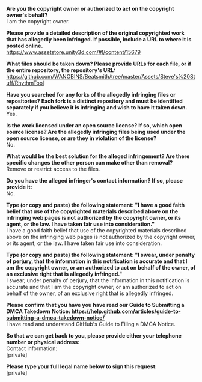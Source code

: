 **Are you the copyright owner or authorized to act on the copyright owner's behalf?**  
I am the copyright owner.  

**Please provide a detailed description of the original copyrighted work that has allegedly been infringed. If possible, include a URL to where it is posted online.**  
https://www.assetstore.unity3d.com/#!/content/15679  

**What files should be taken down? Please provide URLs for each file, or if the entire repository, the repository's URL:**  
https://github.com/WANOBINS/Beatsmith/tree/master/Assets/Steve's%20Stuff/RhythmTool  

**Have you searched for any forks of the allegedly infringing files or repositories? Each fork is a distinct repository and must be identified separately if you believe it is infringing and wish to have it taken down.**    
Yes.    

**Is the work licensed under an open source license? If so, which open source license? Are the allegedly infringing files being used under the open source license, or are they in violation of the license?**  
No.  

**What would be the best solution for the alleged infringement? Are there specific changes the other person can make other than removal?**  
Remove or restrict access to the files.  

**Do you have the alleged infringer's contact information? If so, please provide it:**  
No.

**Type (or copy and paste) the following statement: "I have a good faith belief that use of the copyrighted materials described above on the infringing web pages is not authorized by the copyright owner, or its agent, or the law. I have taken fair use into consideration."**  
I have a good faith belief that use of the copyrighted materials described above on the infringing web pages is not authorized by the copyright owner, or its agent, or the law. I have taken fair use into consideration.  

**Type (or copy and paste) the following statement: "I swear, under penalty of perjury, that the information in this notification is accurate and that I am the copyright owner, or am authorized to act on behalf of the owner, of an exclusive right that is allegedly infringed."**  
I swear, under penalty of perjury, that the information in this notification is accurate and that I am the copyright owner, or am authorized to act on behalf of the owner, of an exclusive right that is allegedly infringed.  

**Please confirm that you have you have read our Guide to Submitting a DMCA Takedown Notice: https://help.github.com/articles/guide-to-submitting-a-dmca-takedown-notice/**  
I have read and understand GitHub's Guide to Filing a DMCA Notice.  

**So that we can get back to you, please provide either your telephone number or physical address:**  
Contact information:  
[private]  

**Please type your full legal name below to sign this request:**  
[private]
